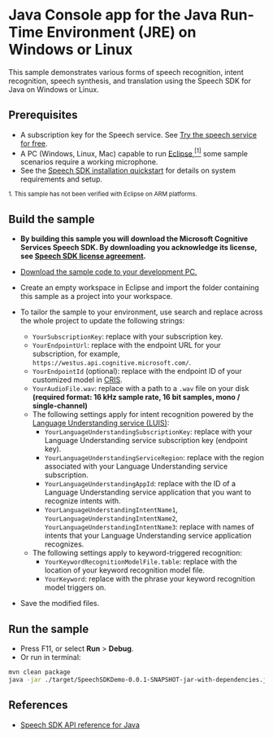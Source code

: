 # Java Console app for the Java Run-Time Environment (JRE) on Windows or Linux

This sample demonstrates various forms of speech recognition, intent recognition, speech synthesis, and translation using the Speech SDK for Java on Windows or Linux.

## Prerequisites

* A subscription key for the Speech service. See [Try the speech service for free](https://docs.microsoft.com/azure/cognitive-services/speech-service/get-started).
* A PC (Windows, Linux, Mac) capable to run [Eclipse](https://www.eclipse.org),[<sup>[1]</sup>](#footnote1) some sample scenarios require a working microphone.
* See the [Speech SDK installation quickstart](https://learn.microsoft.com/azure/ai-services/speech-service/quickstarts/setup-platform?pivots=programming-language-java) for details on system requirements and setup.

<small><a name="footnote1">1</a>. This sample has not been verified with Eclipse on ARM platforms.</small>

## Build the sample

* **By building this sample you will download the Microsoft Cognitive Services Speech SDK. By downloading you acknowledge its license, see [Speech SDK license agreement](https://aka.ms/csspeech/license).**
* [Download the sample code to your development PC.](/README.md#get-the-samples)
* Create an empty workspace in Eclipse and import the folder containing this sample as a project into your workspace.
* To tailor the sample to your environment, use search and replace across the whole project to update the following strings:
  * `YourSubscriptionKey`: replace with your subscription key.
  * `YourEndpointUrl`: replace with the endpoint URL for your subscription, for example, 
    `https://westus.api.cognitive.microsoft.com/`.
  * `YourEndpointId` (optional): replace with the endpoint ID of your customized model in [CRIS](https://cris.ai).
  * `YourAudioFile.wav`: replace with a path to a `.wav` file on your disk **(required format: 16 kHz sample rate, 16 bit samples, mono / single-channel)**
  * The following settings apply for intent recognition powered by the [Language Understanding service (LUIS)](https://aka.ms/csspeech/luisdocs):
    * `YourLanguageUnderstandingSubscriptionKey`: replace with your Language Understanding service subscription key (endpoint key).
    * `YourLanguageUnderstandingServiceRegion`: replace with the region associated with your Language Understanding service subscription.
    * `YourLanguageUnderstandingAppId`: replace with the ID of a Language Understanding service application that you want to recognize intents with.
    * `YourLanguageUnderstandingIntentName1`, `YourLanguageUnderstandingIntentName2`, `YourLanguageUnderstandingIntentName3`: replace with names of intents that your Language Understanding service application recognizes.
  * The following settings apply to keyword-triggered recognition:
    * `YourKeywordRecognitionModelFile.table`: replace with the location of your keyword recognition model file.
    * `YourKeyword`: replace with the phrase your keyword recognition model triggers on.

* Save the modified files.

## Run the sample

* Press F11, or select **Run** \> **Debug**.
* Or run in terminal:

```sh
mvn clean package
java -jar ./target/SpeechSDKDemo-0.0.1-SNAPSHOT-jar-with-dependencies.jar
```
## References

* [Speech SDK API reference for Java](https://aka.ms/csspeech/javaref)

